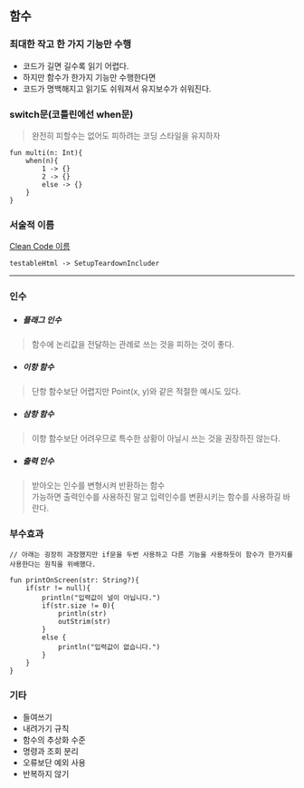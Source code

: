 ## 함수
### 최대한 작고 한 가지 기능만 수행
- 코드가 길면 길수록 읽기 어렵다.
- 하지만 함수가 한가지 기능만 수행한다면
- 코드가 명백해지고 읽기도 쉬워져서 유지보수가 쉬워진다.

### switch문(코틀린에선 when문)
> 완전히 피할수는 없어도 피하려는 코딩 스타일을 유지하자
```
fun multi(n: Int){
    when(n){
        1 -> {}
        2 -> {}
        else -> {}
    }
}
```

### 서술적 이름
[Clean Code 이름]()
```
testableHtml -> SetupTeardownIncluder
```
---
### 인수
- ##### 플래그 인수
> 함수에 논리값을 전달하는 관례로 쓰는 것을 피하는 것이 좋다.
- ##### 이항 함수
> 단항 함수보단 어렵지만 Point(x, y)와 같은 적절한 예시도 있다.
- ##### 삼항 함수
> 이항 함수보단 어려우므로 특수한 상황이 아닐시 쓰는 것을 권장하진 않는다.
- ##### 출력 인수
> 받아오는 인수를 변형시켜 반환하는 함수  
가능하면 출력인수를 사용하진 말고 입력인수를 변환시키는 함수를 사용하길 바란다.
### 부수효과
```
// 아래는 굉장히 과장했지만 if문을 두번 사용하고 다른 기능을 사용하듯이 함수가 한가지를 사용한다는 원칙을 위배했다.

fun printOnScreen(str: String?){
    if(str != null){
        println("입력값이 널이 아닙니다.")
        if(str.size != 0){
            println(str)
            outStrim(str)
        }
        else {
            println("입력값이 없습니다.")
        }
    }
}
```

### 기타
- 들여쓰기
- 내려가기 규칙
- 함수의 추상화 수준
- 명령과 조회 분리
- 오류보단 예외 사용
- 반복하지 않기
